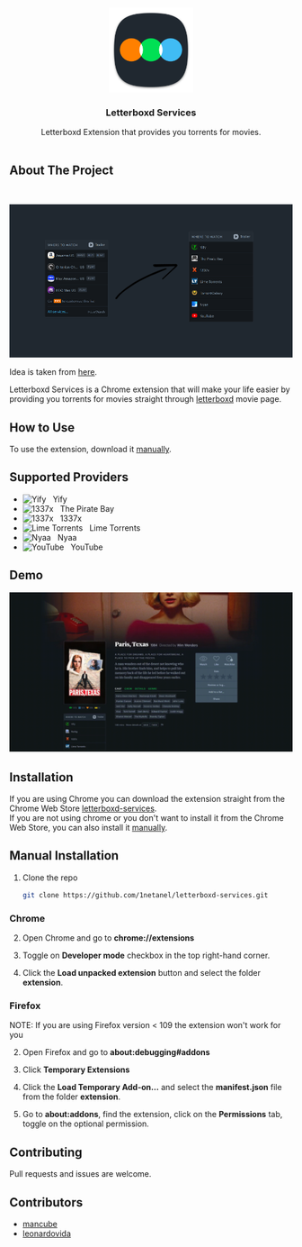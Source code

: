 <br />
<p align="center">
  <a href="https://github.com/pypp/letterboxd-services.git">
    <img src="letterboxd-logo.png" alt="Logo" width="150" height="150">
  </a>  
  
  <h3 align="center">Letterboxd Services</h3>

  <p align="center">
    Letterboxd Extension that provides you torrents for movies.
    <br/>
    <br/>

## About The Project

<br />

![preview](screenshots/screenshot1.png)
<br/>

Idea is taken from [here](https://github.com/Hame-daani/letterboxd_util).

Letterboxd Services is a Chrome extension that will make your life easier by providing you torrents for movies straight through [letterboxd](https://letterboxd.com/) movie page.

## How to Use

To use the extension, download it [manually](#manual-installation).

## Supported Providers

- <img src="https://yts.rs/images/favicon.ico" alt="Yify" /> &nbsp; Yify
- <img src="https://thepiratebay.org/favicon.ico" alt="1337x" /> &nbsp; The Pirate Bay
- <img src="https://1337xto.to/images/favicon.ico" alt="1337x" /> &nbsp; 1337x
- <img src="https://limetorrents.cyou/favicon.ico" alt="Lime Torrents" width="16"/> &nbsp; Lime Torrents
- <img src="https://nyaa.si/static/favicon.png" alt="Nyaa" width="16"/> &nbsp; Nyaa
- <img src="https://www.youtube.com/favicon.ico" alt="YouTube" width="16"/> &nbsp; YouTube

## Demo

![Demo video](screenshots/example.gif)

## Installation

If you are using Chrome you can download the extension straight from the Chrome Web Store [letterboxd-services](https://chrome.google.com/webstore/detail/letterboxd-services/bapjnacilodfnmciacfljidhhnbbippn).  
If you are not using chrome or you don't want to install it from the Chrome Web Store, you can also install it [manually](#manual-installation).

## Manual Installation

1. Clone the repo

   ```sh
   git clone https://github.com/1netanel/letterboxd-services.git
   ```

### Chrome

2. Open Chrome and go to **chrome://extensions**

3. Toggle on **Developer mode** checkbox in the top right-hand corner.

4. Click the **Load unpacked extension** button and select the folder **extension**.

### Firefox

NOTE: If you are using Firefox version < 109 the extension won't work for you

2. Open Firefox and go to **about:debugging#addons**

3. Click **Temporary Extensions**

4. Click the **Load Temporary Add-on…** and select the **manifest.json** file from the folder **extension**.

5. Go to **about:addons**, find the extension, click on the **Permissions** tab, toggle on the optional permission.

## Contributing

Pull requests and issues are welcome.

## Contributors

- [mancube](https://github.com/mancube)
- [leonardovida](https://github.com/leonardovida)

